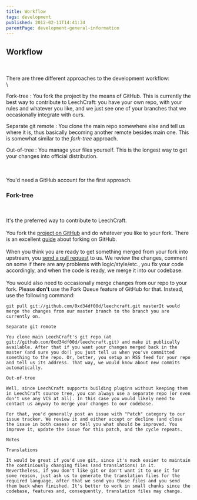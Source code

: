 ```yaml
---
title: Workflow
tags: development
published: 2012-02-11T14:41:34
parentPage: development-general-information
---
```


Workflow
--------

\
\
There are three different approaches to the development workflow:\
\

Fork-tree
:   You fork the project by the means of GitHub. This is currently the
    best way to contribute to LeechCraft: you have your own repo, with
    your rules and whatever you like, and we just see one of your
    branches that we occasionally integrate with ours.

Separate git remote
:   You clone the main repo somewhere else and tell us where it is, thus
    basically becoming another remote besides main one. This is somewhat
    similar to the *fork-tree* approach.

Out-of-tree
:   You manage your files yourself. This is the longest way to get your
    changes into official distribution.

\
\
You'd need a GitHub account for the first approach.

### Fork-tree

\
\
It's the preferred way to contribute to LeechCraft.\
\
You fork the [project on
GitHub](http://github.com/0xd34df00d/leechcraft) and do whatever you
like to your fork. There is an excellent
[guide](http://help.github.com/fork-a-repo/) about forking on GitHub.\
\
When you think you are ready to get something merged from your fork into
upstream, you [send a pull
request](http://help.github.com/send-pull-requests/) to us. We review
the changes, comment on some if there are any problems with
logic/style/etc., you fix your code accordingly, and when the code is
ready, we merge it into our codebase.\
\
You would also need to occasionally merge changes from our repo to your
fork. Please **don't** use the Fork Queue feature of GitHub for that.
Instead, use the following command:

``` {type="bash"}
git pull git://github.com/0xd34df00d/leechcraft.git masterIt would merge the changes from our master branch to the branch you are currently on.

Separate git remote

You clone main LeechCraft's git repo (at git://github.com/0xd34df00d/leechcraft.git) and make it publically available. After that if you want your changes merged back in the master (and sure you do!) you just tell us when you've committed something to the repo. Or, better, you setup an RSS feed for your repo and tell us its address. That way, we would know about new commits automatically.

Out-of-tree

Well, since LeechCraft supports building plugins without keeping them in LeechCraft source tree, you can always use a separate repo (or even don't use any VCS at all). In this case you would likely need to contact us anyway to merge your changes to our codebase.

For that, you'd generally post an issue with "Patch" category to our issue tracker. We review it and either accept or decline (and close the issue in both cases) or tell you what should be improved. You improve it, update the issue for this patch, and the cycle repeats.

Notes

Translations

It would be great if you'd use git, since it's much easier to maintain the continiously changing files (and translations) in it. Nevertheless, if you don't like git or don't want it to use it for some reason, just ask us to generate the translation files for the required language, after that we send you those files and you send them back when finished. It's better to work in small chunks since the codebase, features and, consequently, translation files may change.
```
